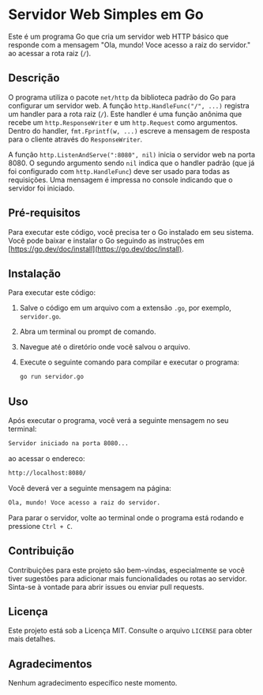 # Servidor Web Simples em Go

Este é um programa Go que cria um servidor web HTTP básico que responde com a mensagem "Ola, mundo! Voce acesso a raiz do servidor." ao acessar a rota raiz (`/`).

## Descrição

O programa utiliza o pacote `net/http` da biblioteca padrão do Go para configurar um servidor web. A função `http.HandleFunc("/", ...)` registra um handler para a rota raiz (`/`). Este handler é uma função anônima que recebe um `http.ResponseWriter` e um `http.Request` como argumentos. Dentro do handler, `fmt.Fprintf(w, ...)` escreve a mensagem de resposta para o cliente através do `ResponseWriter`.

A função `http.ListenAndServe(":8080", nil)` inicia o servidor web na porta 8080. O segundo argumento sendo `nil` indica que o handler padrão (que já foi configurado com `http.HandleFunc`) deve ser usado para todas as requisições. Uma mensagem é impressa no console indicando que o servidor foi iniciado.

## Pré-requisitos

Para executar este código, você precisa ter o Go instalado em seu sistema. Você pode baixar e instalar o Go seguindo as instruções em [https://go.dev/doc/install](https://go.dev/doc/install).

## Instalação

Para executar este código:

1.  Salve o código em um arquivo com a extensão `.go`, por exemplo, `servidor.go`.
2.  Abra um terminal ou prompt de comando.
3.  Navegue até o diretório onde você salvou o arquivo.
4.  Execute o seguinte comando para compilar e executar o programa:

    ```bash
    go run servidor.go
    ```

## Uso

Após executar o programa, você verá a seguinte mensagem no seu terminal:

```bash
Servidor iniciado na porta 8080...
```
ao acessar o endereco:

```bash
http://localhost:8080/
```

Você deverá ver a seguinte mensagem na página:

```bash
Ola, mundo! Voce acesso a raiz do servidor.
```

Para parar o servidor, volte ao terminal onde o programa está rodando e pressione `Ctrl + C`.

## Contribuição

Contribuições para este projeto são bem-vindas, especialmente se você tiver sugestões para adicionar mais funcionalidades ou rotas ao servidor. Sinta-se à vontade para abrir issues ou enviar pull requests.

## Licença

Este projeto está sob a Licença MIT. Consulte o arquivo `LICENSE` para obter mais detalhes.

## Agradecimentos

Nenhum agradecimento específico neste momento.